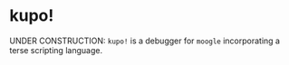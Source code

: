 # kupo!

UNDER CONSTRUCTION: `kupo!` is a debugger for `moogle` incorporating a terse scripting language.